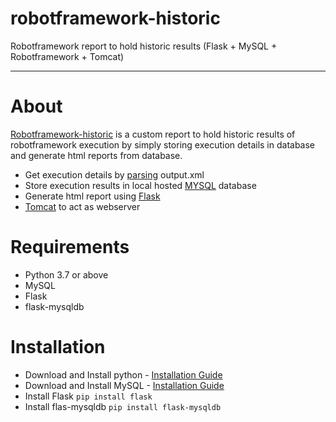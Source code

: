 # robotframework-historic
Robotframework report to hold historic results (Flask + MySQL + Robotframework + Tomcat)

---

# About

[Robotframework-historic]() is a custom report to hold historic results of robotframework execution by simply storing execution details in database and generate html reports from database.

- Get execution details by [parsing]() output.xml
- Store execution results in local hosted [MYSQL]() database
- Generate html report using [Flask]()
- [Tomcat]() to act as webserver

# Requirements

 - Python 3.7 or above
 - MySQL
 - Flask
 - flask-mysqldb


# Installation

 - Download and Install python - [Installation Guide]()
 - Download and Install MySQL - [Installation Guide](https://www.softwaretestingclass.com/guide-to-install-mysql-database-and-workbench/)
- Install Flask `pip install flask`
- Install flas-mysqldb `pip install flask-mysqldb`